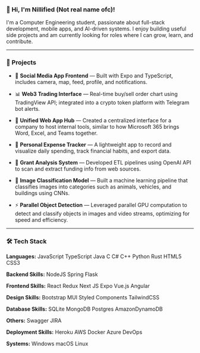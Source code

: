 ### 👋 Hi, I'm Nillified (Not real name ofc)!

I'm a Computer Engineering student, passionate about full-stack development, mobile apps, and AI-driven systems. I enjoy building useful side projects and am currently looking for roles where I can grow, learn, and contribute.

---

### 🚀 Projects

- 📱 **Social Media App Frontend** — Built with Expo and TypeScript, includes camera, map, feed, profile, and notifications.

- 📊 **Web3 Trading Interface** — Real-time buy/sell order chart using TradingView API; integrated into a crypto token platform with Telegram bot alerts.

- 🧩 **Unified Web App Hub** — Created a centralized interface for a company to host internal tools, similar to how Microsoft 365 brings Word, Excel, and Teams together.

- 💸 **Personal Expense Tracker** — A lightweight app to record and visualize daily spending, track financial habits, and export data.

- 🤖 **Grant Analysis System** — Developed ETL pipelines using OpenAI API to scan and extract funding info from web sources.

- 🧠 **Image Classification Model** — Built a machine learning pipeline that classifies images into categories such as animals, vehicles, and buildings using CNNs.

- ⚡ **Parallel Object Detection** — Leveraged parallel GPU computation to detect and classify objects in images and video streams, optimizing for speed and efficiency.

---

### 🛠️ Tech Stack
**Languages:**
JavaScript TypeScript Java C C# C++ Python Rust HTML5 CSS3

**Backend Skills:**
NodeJS Spring Flask

**Frontend Skills:**
React Redux Next JS Expo Vue.js Angular

**Design Skills:**
Bootstrap MUI Styled Components TailwindCSS

**Database Skills:**
SQLite MongoDB Postgres AmazonDynamoDB

**Others:**
Swagger JIRA

**Deployment Skills:**
Heroku AWS Docker Azure DevOps 

**Systems:**
Windows macOS Linux
